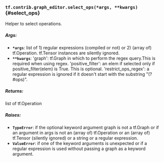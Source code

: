 ### `tf.contrib.graph_editor.select_ops(*args, **kwargs)` {#select_ops}

Helper to select operations.

##### Args:


*  <b>`*args`</b>: list of 1) regular expressions (compiled or not) or  2) (array of)
    tf.Operation. tf.Tensor instances are silently ignored.
*  <b>`**kwargs`</b>: 'graph': tf.Graph in which to perform the regex query.This is
    required when using regex.
    'positive_filter': an elem if selected only if positive_filter(elem) is
      True. This is optional.
    'restrict_ops_regex': a regular expression is ignored if it doesn't start
      with the substring "(?#ops)".

##### Returns:

  list of tf.Operation

##### Raises:


*  <b>`TypeError`</b>: if the optional keyword argument graph is not a tf.Graph
    or if an argument in args is not an (array of) tf.Operation
    or an (array of) tf.Tensor (silently ignored) or a string
    or a regular expression.
*  <b>`ValueError`</b>: if one of the keyword arguments is unexpected or if a regular
    expression is used without passing a graph as a keyword argument.

